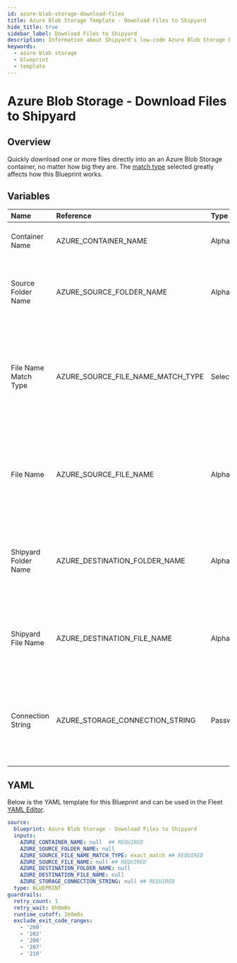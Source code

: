 ```yaml
---
id: azure-blob-storage-download-files
title: Azure Blob Storage Template - Download Files to Shipyard
hide_title: true
sidebar_label: Download Files to Shipyard
description: Information about Shipyard's low-code Azure Blob Storage Download Files to Shipyard blueprint. Quickly download one or more files from an Azure Blob Storage container.
keywords:
  - azure blob storage
  - blueprint
  - template
---
```


# Azure Blob Storage - Download Files to Shipyard

## Overview

Quickly download one or more files directly into an an Azure Blob Storage container, no matter how big they are. The [match type](https://www.shipyardapp.com/docs/reference/blueprint-library/match-type/) selected greatly affects how this Blueprint works.

## Variables

| Name | Reference | Type | Required | Default | Options | Description             |
|:-----|:----------|:-----|:---------|:--------|:--------|:------------------------|
| Container Name | AZURE_CONTAINER_NAME | Alphanumeric | :white_check_mark: | - | - | Name of the target Azure storage container. |
| Source Folder Name | AZURE_SOURCE_FOLDER_NAME | Alphanumeric | :heavy_minus_sign: | - | - | Name of the folder where the file is stored in the Azure storage container. |
| File Name Match Type | AZURE_SOURCE_FILE_NAME_MATCH_TYPE | Select | :white_check_mark: | `exact_match` | Exact Match: `exact_match`<br></br><br></br>Regex Match: `regex_match`<br></br><br></br> | Determines if the text in "File Name" will look for one file with exact match, or multiple files using regex. |
| File Name | AZURE_SOURCE_FILE_NAME | Alphanumeric | :white_check_mark: | - | - | Name of the target file(s) in the Azure storage storage container. Can be regex if "Match Type" is set accordingly. |
| Shipyard Folder Name | AZURE_DESTINATION_FOLDER_NAME | Alphanumeric | :heavy_minus_sign: | - | - | Folder where the file(s) should be downloaded. Leaving blank will place the file in the home directory. |
| Shipyard File Name | AZURE_DESTINATION_FILE_NAME | Alphanumeric | :heavy_minus_sign: | - | - | What to name the file(s) being downloaded. If left blank, defaults to the original file name(s). |
| Connection String | AZURE_STORAGE_CONNECTION_STRING | Password | :white_check_mark: | - | - | Connection string for programmatic access to download the file from the specified Azure storage container. |




## YAML

Below is the YAML template for this Blueprint and can be used in the
Fleet [YAML Editor](../../reference/fleets/yaml-editor.md).

```yaml
source:
  blueprint: Azure Blob Storage - Download Files to Shipyard
  inputs:
    AZURE_CONTAINER_NAME: null  ## REQUIRED
    AZURE_SOURCE_FOLDER_NAME: null
    AZURE_SOURCE_FILE_NAME_MATCH_TYPE: exact_match ## REQUIRED
    AZURE_SOURCE_FILE_NAME: null ## REQUIRED
    AZURE_DESTINATION_FOLDER_NAME: null
    AZURE_DESTINATION_FILE_NAME: null
    AZURE_STORAGE_CONNECTION_STRING: null ## REQUIRED
  type: BLUEPRINT
guardrails:
  retry_count: 1
  retry_wait: 0h0m0s
  runtime_cutoff: 1h0m0s
  exclude_exit_code_ranges:
    - '200'
    - '202'
    - '206'
    - '207'
    - '210'
 ```


